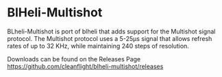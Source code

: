 # BlHeli-Multishot
BLheli-Multishot is port of blheli that adds support for the Multishot signal protocol.  The Multishot protocol uses a 5-25µs signal that allows refresh rates of up to 32 KHz, while maintaining 240 steps of resolution.

Downloads can be found on the Releases Page  
https://github.com/cleanflight/blheli-multishot/releases

